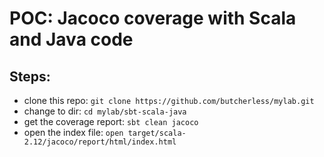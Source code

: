 # POC: Jacoco coverage with Scala and Java code

## Steps:

* clone this repo: `git clone https://github.com/butcherless/mylab.git`
* change to dir: `cd mylab/sbt-scala-java`
* get the coverage report: `sbt clean jacoco`
* open the index file: `open target/scala-2.12/jacoco/report/html/index.html`